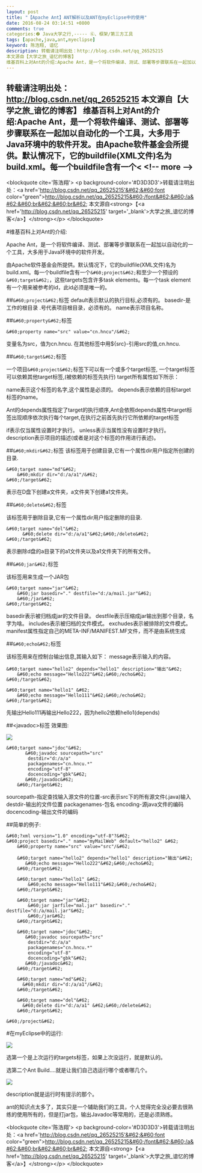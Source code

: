 ```yaml
---
layout: post
title: "【Apache Ant】ANT解析以及ANT在myEclipse中的使用"
date: 2016-08-24 03:14:51 +0800
comments: true
categories:❷ Java大学之行,----- ⑥、框架/第三方工具
tags: [apache,java,ant,myeclipse]
keyword: 陈浩翔, 谙忆
description: 转载请注明出处：http://blog.csdn.net/qq_26525215
本文源自【大学之旅_谙忆的博客】
维基百科上对Ant的介绍:Apache Ant，是一个将软件编译、测试、部署等步骤联系在一起加以自动化的一个工具，大多用于Java环境中的软件开发。由Apache软件基金会所提供。默认情况下，它的buildfile(XML文件)名为build.xml。每一个buildfile含有一个< 
---
```



转载请注明出处：http://blog.csdn.net/qq_26525215
本文源自【大学之旅_谙忆的博客】
维基百科上对Ant的介绍:Apache Ant，是一个将软件编译、测试、部署等步骤联系在一起加以自动化的一个工具，大多用于Java环境中的软件开发。由Apache软件基金会所提供。默认情况下，它的buildfile(XML文件)名为build.xml。每一个buildfile含有一个&#60;
&#60;!-- more --&#62;
----------

&#60;blockquote cite='陈浩翔'&#62;
&#60;p background-color='#D3D3D3'&#62;转载请注明出处：&#60;a href='http://blog.csdn.net/qq_26525215'&#62;&#60;font color="green"&#62;http://blog.csdn.net/qq_26525215&#60;/font&#62;&#60;/a&#62;&#60;br&#62;&#60;br&#62;
本文源自&#60;strong&#62;【&#60;a href='http://blog.csdn.net/qq_26525215' target='_blank'&#62;大学之旅_谙忆的博客&#60;/a&#62;】&#60;/strong&#62;&#60;/p&#62;
&#60;/blockquote&#62;

#维基百科上对Ant的介绍:

Apache Ant，是一个将软件编译、测试、部署等步骤联系在一起加以自动化的一个工具，大多用于Java环境中的软件开发。

由Apache软件基金会所提供。默认情况下，它的buildfile(XML文件)名为build.xml。每一个buildfile含有一个`&#60;project&#62;`和至少一个预设的`&#60;target&#62;`，这些targets包含许多task elements。每一个task element有一个用来被参考的id，此id必须是唯一的。

##`&#60;project&#62;`标签 
default表示默认的执行目标,必须有的。 
basedir-是工作的根目录   .号代表项目根目录，必须有的。
name表示项目名称。 

##`&#60;property&#62;`标签 

```
&#60;property name="src" value="cn.hncu"/&#62;
```

变量名为src，值为cn.hncu.
在其他标签中用${src}-引用src的值,cn.hncu.


##`&#60;target&#62;`标签 

一个项目`&#60;project&#62;`标签下可以有一个或多个target标签,
一个target标签可以依赖其他target标签,(被依赖的标签先执行)
target所有属性如下所示： 

name表示这个标签的名字,这个属性是必须的。 
depends表示依赖的目标target标签的name。 

Ant的depends属性指定了target的执行顺序,Ant会依照depends属性中target标签出现顺序依次执行每个target,在执行之前首先执行它所依赖的target标签

if表示仅当属性设置时才执行。 
unless表示当属性没有设置时才执行。 
description表示项目的描述(或者是对这个标签的作用进行表述)。 


##`&#60;mkdir&#62;`标签 
该标签用于创建目录,它有一个属性dir用户指定所创建的目录.

```
&#60;target name="md"&#62;
	&#60;mkdir dir="d:/a/a1"/&#62;
&#60;/target&#62;
```
表示在D盘下创建a文件夹，a文件夹下创建a1文件夹。


##`&#60;delete&#62;`标签

该标签用于删除目录,它有一个属性dir用户指定删除的目录.

```
&#60;target name="del"&#62;
	  &#60;delete dir="d:/a/a1"&#62;&#60;/delete&#62;
&#60;/target&#62;
```
表示删除d盘的a目录下的a1文件夹以及a1文件夹下的所有文件。


##`&#60;jar&#62;`标签 

该标签用来生成一个JAR包

```
&#60;target name="jar"&#62;
	&#60;jar basedir="." destfile="d:/a/mail.jar"&#62;
	&#60;/jar&#62;
&#60;/target&#62;
```
basedir表示被归档成jar的文件目录。
destfile表示压缩成jar输出到那个目录，名字为啥。
includes表示被归档的文件模式。 
exchudes表示被排除的文件模式。
manifest属性指定自己的META-INF/MANIFEST.MF文件，而不是由系统生成
 


##`&#60;echo&#62;`标签 

该标签用来在控制台输出信息,其输入如下： 
message表示输入的内容。 

```
&#60;target name="hello2" depends="hello1" description="输出"&#62;
	&#60;echo message="Hello222"&#62;&#60;/echo&#62;
&#60;/target&#62;
	
&#60;target name="hello1" &#62;
	&#60;echo message="Hello111"&#62;&#60;/echo&#62;
&#60;/target&#62;
```
先输出Hello111再输出Hello222，因为hello2依赖hello1(depends)


##&#60;javadoc&#62;标签
效果图:

![](http://img.blog.csdn.net/20160824144528926)

```
&#60;target name="jdoc"&#62;
	   &#60;javadoc sourcepath="src"
	   	destdir="d:/a/a"
	   	packagenames="cn.hncu.*"
	   	encoding="utf-8"
	   	docencoding="gbk"&#62;
	   &#60;/javadoc&#62;
	&#60;/target&#62;
```
sourcepath-指定查找输入源文件的位置-src表示src下的所有源文件(.java)输入
destdir-输出的文件位置
packagenames-包名
encoding-源java文件的编码
docencoding-输出文件的编码


##简单的例子:

```
&#60;?xml version="1.0" encoding="utf-8"?&#62;
&#60;project basedir="." name="myMailWeb" default="hello2" &#62;
	&#60;property name="src" value="src"/&#62;
	
	&#60;target name="hello2" depends="hello1" description="输出"&#62;
       &#60;echo message="Hello222"&#62;&#60;/echo&#62;
    &#60;/target&#62;
	
	&#60;target name="hello1" &#62;
		&#60;echo message="Hello111"&#62;&#60;/echo&#62;
	&#60;/target&#62;
	
	&#60;target name="jar"&#62;
		&#60;jar jarfile="mal.jar" basedir="." destfile="d:/a/mail.jar"&#62;
		&#60;/jar&#62;
	&#60;/target&#62;
	
	&#60;target name="jdoc"&#62;
	   &#60;javadoc sourcepath="src"
	   	destdir="d:/a/a"
	   	packagenames="cn.hncu.*"
	   	encoding="utf-8"
	   	docencoding="gbk"&#62;
	   &#60;/javadoc&#62;
	&#60;/target&#62;
	
	&#60;target name="md"&#62;
	  &#60;mkdir dir="d:/a/a1"/&#62;
	&#60;/target&#62;
	
	&#60;target name="del"&#62;
	  &#60;delete dir="d:/a/a1" &#62;&#60;/delete&#62;
	&#60;/target&#62;
	
&#60;/project&#62;

```

#在myEclipse中的运行:

![](http://img.blog.csdn.net/20160824145708738)

选第一个是上次运行的targets标签，如果上次没运行，就是默认的。

选第二个Ant Build....就是让我们自己选运行哪个或者哪几个。

![](http://img.blog.csdn.net/20160824150459226)

description就是运行时有提示的那个。


ant的知识点太多了，其实只是一个辅助我们的工具，个人觉得完全没必要去很熟练的使用所有的，但是打jar包，输出Javadoc等常用的，还是必须熟练。


&#60;blockquote cite='陈浩翔'&#62;
&#60;p background-color='#D3D3D3'&#62;转载请注明出处：&#60;a href='http://blog.csdn.net/qq_26525215'&#62;&#60;font color="green"&#62;http://blog.csdn.net/qq_26525215&#60;/font&#62;&#60;/a&#62;&#60;br&#62;&#60;br&#62;
本文源自&#60;strong&#62;【&#60;a href='http://blog.csdn.net/qq_26525215' target='_blank'&#62;大学之旅_谙忆的博客&#60;/a&#62;】&#60;/strong&#62;&#60;/p&#62;
&#60;/blockquote&#62;